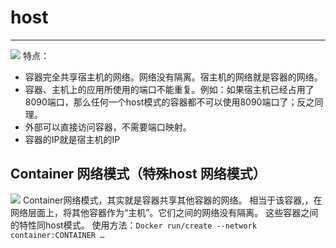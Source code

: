 # host
---
![](/assets/02host.png)
特点：
- 容器完全共享宿主机的网络。网络没有隔离。宿主机的网络就是容器的网络。
- 容器、主机上的应用所使用的端口不能重复。例如：如果宿主机已经占用了8090端口，那么任何一个host模式的容器都不可以使用8090端口了；反之同理。
- 外部可以直接访问容器，不需要端口映射。
- 容器的IP就是宿主机的IP

## Container 网络模式（特殊host 网络模式）

![](/assets/03container.png)
Container网络模式，其实就是容器共享其他容器的网络。
相当于该容器,，在网络层面上，将其他容器作为“主机”。它们之间的网络没有隔离。
这些容器之间的特性同host模式。
使用方法：`Docker run/create --network container:CONTAINER …`



